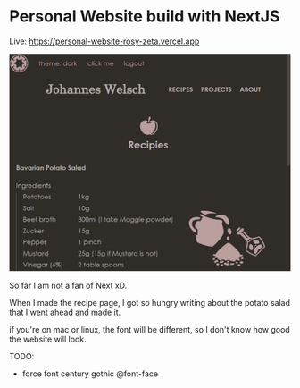 # Personal Website build with NextJS
Live: https://personal-website-rosy-zeta.vercel.app

![snapshot of my personal website](https://github.com/welschmoor/personal-website-next-js/blob/main/preview_pictures/1.jpg)

So far I am not a fan of Next xD.

When I made the recipe page, I got so hungry writing about the potato salad that I went ahead and made it.

if you're on mac or linux, the font will be different, so I don't know how good the website will look.

TODO:
- force font century gothic @font-face